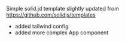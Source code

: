 Simple solid.jd template slightly updated from https://github.com/solidjs/templates

- added tailwind config
- added more complex App component
